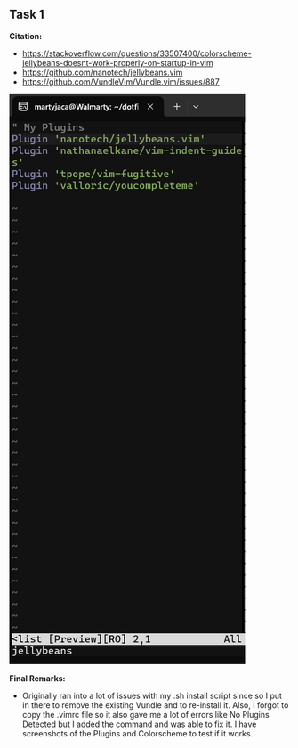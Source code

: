 ## Task 1

**Citation:**
- https://stackoverflow.com/questions/33507400/colorscheme-jellybeans-doesnt-work-properly-on-startup-in-vim
- https://github.com/nanotech/jellybeans.vim
- https://github.com/VundleVim/Vundle.vim/issues/887

![image description](jellybeans.png)

**Final Remarks:**
- Originally ran into a lot of issues with my .sh install script since so I put in there to remove the existing Vundle and to re-install it. Also, I forgot to copy the .vimrc file so it also gave me a lot of errors like No Plugins Detected but I added the command and was able to fix it. I have screenshots of the Plugins and Colorscheme to test if it works.  
